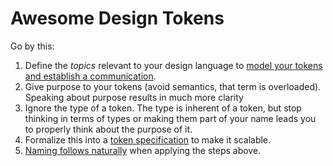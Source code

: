 # Awesome Design Tokens

Go by this:

1. Define the _topics_ relevant to your design language to [model your tokens and
  establish a communication](./modeling.md).
2. Give purpose to your tokens (avoid semantics, that term is overloaded).
  Speaking about purpose results in much more clarity
3. Ignore the type of a token. The type is inherent of a token, but stop thinking in
  terms of types or making them part of your name leads you to properly think
  about the purpose of it.
4. Formalize this into a [token specification](./token-specification.md) to make it scalable.
5. [Naming follows naturally](./naming.md) when applying the steps above.
